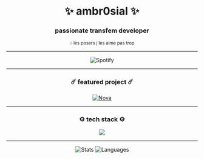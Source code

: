 <h1 align="center">✨ ambr0sial ✨</h1>
<h3 align="center">passionate transfem developer</h3>

<p align="center"><sub>🎶 les posers j'les aime pas trop</sub></p>

---

<p align="center">
  <img src="https://spotify-github-profile.kittinanx.com/api/view?uid=707opg5atjlbur6fll111jxzg&cover_image=false&theme=default&show_offline=false&background_color=121212&interchange=true&bar_color=dc8add&bar_color_cover=false" alt="Spotify">
</p>

---

<h3 align="center">☄️ featured project ☄️</h3>
<p align="center">
  <a href="https://github.com/ambr0sial/nova">
    <img src="https://github-readme-stats.vercel.app/api/pin/?username=ambr0sial&repo=nova&theme=material-palenight&hide_border=true" alt="Nova">
  </a>
</p>

---

<h3 align="center">⚙️ tech stack ⚙️</h3>
<p align="center">
  <img src="https://skillicons.dev/icons?i=html,css,js,tailwind,python,nodejs,alpinejs,c,bash,powershell,sublime" />
</p>

---

<p align="center">
  <img src="https://github-readme-stats.vercel.app/api?username=ambr0sial&theme=material-palenight&show_icons=true&custom_title=stats&hide_border=true" alt="Stats">
  <img src="https://github-readme-stats.vercel.app/api/top-langs/?username=ambr0sial&theme=material-palenight&custom_title=languages&hide_border=true&layout=compact&hide=Objective-C%2B%2B,Objective-C,Makefile,CMake" alt="Languages">
</p>
